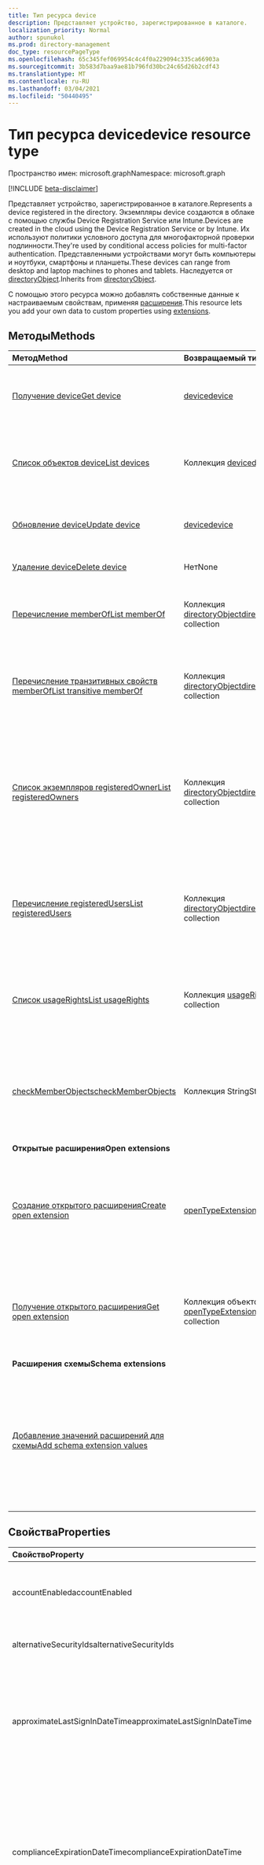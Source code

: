 ```yaml
---
title: Тип ресурса device
description: Представляет устройство, зарегистрированное в каталоге.
localization_priority: Normal
author: spunukol
ms.prod: directory-management
doc_type: resourcePageType
ms.openlocfilehash: 65c345fef069954c4c4f0a229094c335ca66903a
ms.sourcegitcommit: 3b583d7baa9ae81b796fd30bc24c65d26b2cdf43
ms.translationtype: MT
ms.contentlocale: ru-RU
ms.lasthandoff: 03/04/2021
ms.locfileid: "50440495"
---
```

# <a name="device-resource-type"></a><span data-ttu-id="bbadb-103">Тип ресурса device</span><span class="sxs-lookup"><span data-stu-id="bbadb-103">device resource type</span></span>

<span data-ttu-id="bbadb-104">Пространство имен: microsoft.graph</span><span class="sxs-lookup"><span data-stu-id="bbadb-104">Namespace: microsoft.graph</span></span>

[!INCLUDE [beta-disclaimer](../../includes/beta-disclaimer.md)]

<span data-ttu-id="bbadb-105">Представляет устройство, зарегистрированное в каталоге.</span><span class="sxs-lookup"><span data-stu-id="bbadb-105">Represents a device registered in the directory.</span></span> <span data-ttu-id="bbadb-106">Экземпляры device создаются в облаке с помощью службы Device Registration Service или Intune.</span><span class="sxs-lookup"><span data-stu-id="bbadb-106">Devices are created in the cloud using the Device Registration Service or by Intune.</span></span> <span data-ttu-id="bbadb-107">Их используют политики условного доступа для многофакторной проверки подлинности.</span><span class="sxs-lookup"><span data-stu-id="bbadb-107">They're used by conditional access policies for multi-factor authentication.</span></span> <span data-ttu-id="bbadb-108">Представленными устройствами могут быть компьютеры и ноутбуки, смартфоны и планшеты.</span><span class="sxs-lookup"><span data-stu-id="bbadb-108">These devices can range from desktop and laptop machines to phones and tablets.</span></span> <span data-ttu-id="bbadb-109">Наследуется от [directoryObject](directoryobject.md).</span><span class="sxs-lookup"><span data-stu-id="bbadb-109">Inherits from [directoryObject](directoryobject.md).</span></span>

<span data-ttu-id="bbadb-110">С помощью этого ресурса можно добавлять собственные данные к настраиваемым свойствам, применяя [расширения](/graph/extensibility-overview).</span><span class="sxs-lookup"><span data-stu-id="bbadb-110">This resource lets you add your own data to custom properties using [extensions](/graph/extensibility-overview).</span></span>

## <a name="methods"></a><span data-ttu-id="bbadb-111">Методы</span><span class="sxs-lookup"><span data-stu-id="bbadb-111">Methods</span></span>

| <span data-ttu-id="bbadb-112">Метод</span><span class="sxs-lookup"><span data-stu-id="bbadb-112">Method</span></span>       | <span data-ttu-id="bbadb-113">Возвращаемый тип</span><span class="sxs-lookup"><span data-stu-id="bbadb-113">Return Type</span></span>  |<span data-ttu-id="bbadb-114">Описание</span><span class="sxs-lookup"><span data-stu-id="bbadb-114">Description</span></span>|
|:---------------|:--------|:----------|
|[<span data-ttu-id="bbadb-115">Получение device</span><span class="sxs-lookup"><span data-stu-id="bbadb-115">Get device</span></span>](../api/device-get.md) | [<span data-ttu-id="bbadb-116">device</span><span class="sxs-lookup"><span data-stu-id="bbadb-116">device</span></span>](device.md) |<span data-ttu-id="bbadb-117">Чтение свойств и связей объекта устройства.</span><span class="sxs-lookup"><span data-stu-id="bbadb-117">Read properties and relationships of device object.</span></span>|
|[<span data-ttu-id="bbadb-118">Список объектов device</span><span class="sxs-lookup"><span data-stu-id="bbadb-118">List devices</span></span>](../api/device-list.md) | <span data-ttu-id="bbadb-119">Коллекция [device](device.md)</span><span class="sxs-lookup"><span data-stu-id="bbadb-119">[device](device.md) collection</span></span>| <span data-ttu-id="bbadb-120">Получение списка устройств, зарегистрированных в каталоге.</span><span class="sxs-lookup"><span data-stu-id="bbadb-120">Retrieve a list of devices registered in the directory.</span></span> |
|[<span data-ttu-id="bbadb-121">Обновление device</span><span class="sxs-lookup"><span data-stu-id="bbadb-121">Update device</span></span>](../api/device-update.md) | [<span data-ttu-id="bbadb-122">device</span><span class="sxs-lookup"><span data-stu-id="bbadb-122">device</span></span>](device.md)  |<span data-ttu-id="bbadb-123">Обновление свойств объекта устройства.</span><span class="sxs-lookup"><span data-stu-id="bbadb-123">Update the properties of the device object.</span></span> |
|[<span data-ttu-id="bbadb-124">Удаление device</span><span class="sxs-lookup"><span data-stu-id="bbadb-124">Delete device</span></span>](../api/device-delete.md) | <span data-ttu-id="bbadb-125">Нет</span><span class="sxs-lookup"><span data-stu-id="bbadb-125">None</span></span> |<span data-ttu-id="bbadb-126">Удаление объекта устройства.</span><span class="sxs-lookup"><span data-stu-id="bbadb-126">Delete the device object.</span></span> |
|[<span data-ttu-id="bbadb-127">Перечисление memberOf</span><span class="sxs-lookup"><span data-stu-id="bbadb-127">List memberOf</span></span>](../api/device-list-memberof.md) |<span data-ttu-id="bbadb-128">Коллекция [directoryObject](directoryobject.md)</span><span class="sxs-lookup"><span data-stu-id="bbadb-128">[directoryObject](directoryobject.md) collection</span></span>| <span data-ttu-id="bbadb-129">Список групп, в которые устройство входит напрямую.</span><span class="sxs-lookup"><span data-stu-id="bbadb-129">List the groups that the device is a direct member of.</span></span> |
|[<span data-ttu-id="bbadb-130">Перечисление транзитивных свойств memberOf</span><span class="sxs-lookup"><span data-stu-id="bbadb-130">List transitive memberOf</span></span>](../api/device-list-transitivememberof.md) |<span data-ttu-id="bbadb-131">Коллекция [directoryObject](directoryobject.md)</span><span class="sxs-lookup"><span data-stu-id="bbadb-131">[directoryObject](directoryobject.md) collection</span></span>| <span data-ttu-id="bbadb-132">Список групп, в которые входит устройство.</span><span class="sxs-lookup"><span data-stu-id="bbadb-132">List the groups that the device is a member of.</span></span> <span data-ttu-id="bbadb-133">Эта операция является транзитной.</span><span class="sxs-lookup"><span data-stu-id="bbadb-133">This operation is transitive.</span></span> |
|[<span data-ttu-id="bbadb-134">Список экземпляров registeredOwner</span><span class="sxs-lookup"><span data-stu-id="bbadb-134">List registeredOwners</span></span>](../api/device-list-registeredowners.md) |<span data-ttu-id="bbadb-135">Коллекция [directoryObject](directoryobject.md)</span><span class="sxs-lookup"><span data-stu-id="bbadb-135">[directoryObject](directoryobject.md) collection</span></span>| <span data-ttu-id="bbadb-136">Получение пользователей, которые относятся к зарегистрированным владельцам устройства, из свойства навигации registeredOwners.</span><span class="sxs-lookup"><span data-stu-id="bbadb-136">Get the users that are registered owners of the device from the registeredOwners navigation property.</span></span>|
|[<span data-ttu-id="bbadb-137">Перечисление registeredUsers</span><span class="sxs-lookup"><span data-stu-id="bbadb-137">List registeredUsers</span></span>](../api/device-list-registeredusers.md) |<span data-ttu-id="bbadb-138">Коллекция [directoryObject](directoryobject.md)</span><span class="sxs-lookup"><span data-stu-id="bbadb-138">[directoryObject](directoryobject.md) collection</span></span>| <span data-ttu-id="bbadb-139">Получение зарегистрированных пользователей устройства из свойства навигации registeredUsers.</span><span class="sxs-lookup"><span data-stu-id="bbadb-139">Get the registered users of the device from the registeredUsers navigation property.</span></span>|
|[<span data-ttu-id="bbadb-140">Список usageRights</span><span class="sxs-lookup"><span data-stu-id="bbadb-140">List usageRights</span></span>](../api/device-list-usagerights.md) | <span data-ttu-id="bbadb-141">Коллекция [usageRight](usageright.md)</span><span class="sxs-lookup"><span data-stu-id="bbadb-141">[usageRight](usageright.md) collection</span></span> | <span data-ttu-id="bbadb-142">Получите коллекцию прав на использование, предоставленных устройству.</span><span class="sxs-lookup"><span data-stu-id="bbadb-142">Get a collection of usage rights granted to the device.</span></span>|
|[<span data-ttu-id="bbadb-143">checkMemberObjects</span><span class="sxs-lookup"><span data-stu-id="bbadb-143">checkMemberObjects</span></span>](../api/device-checkmemberobjects.md) | <span data-ttu-id="bbadb-144">Коллекция String</span><span class="sxs-lookup"><span data-stu-id="bbadb-144">String collection</span></span> | <span data-ttu-id="bbadb-145">Проверьте членство в списке групп, ролей каталогов или объектов административных единиц.</span><span class="sxs-lookup"><span data-stu-id="bbadb-145">Check for membership in a list of groups, directory role, or administrative unit objects.</span></span> |
|<span data-ttu-id="bbadb-146">**Открытые расширения**</span><span class="sxs-lookup"><span data-stu-id="bbadb-146">**Open extensions**</span></span>| | |
|[<span data-ttu-id="bbadb-147">Создание открытого расширения</span><span class="sxs-lookup"><span data-stu-id="bbadb-147">Create open extension</span></span>](../api/opentypeextension-post-opentypeextension.md) |[<span data-ttu-id="bbadb-148">openTypeExtension</span><span class="sxs-lookup"><span data-stu-id="bbadb-148">openTypeExtension</span></span>](opentypeextension.md)| <span data-ttu-id="bbadb-149">Создание открытого расширения и добавление настраиваемых свойств в новый или существующий ресурс.</span><span class="sxs-lookup"><span data-stu-id="bbadb-149">Create an open extension and add custom properties to a new or existing resource.</span></span>|
|[<span data-ttu-id="bbadb-150">Получение открытого расширения</span><span class="sxs-lookup"><span data-stu-id="bbadb-150">Get open extension</span></span>](../api/opentypeextension-get.md) |<span data-ttu-id="bbadb-151">Коллекция объектов [openTypeExtension](opentypeextension.md)</span><span class="sxs-lookup"><span data-stu-id="bbadb-151">[openTypeExtension](opentypeextension.md) collection</span></span>| <span data-ttu-id="bbadb-152">Получение открытого расширения, определяемого именем расширения.</span><span class="sxs-lookup"><span data-stu-id="bbadb-152">Get an open extension identified by the extension name.</span></span>|
|<span data-ttu-id="bbadb-153">**Расширения схемы**</span><span class="sxs-lookup"><span data-stu-id="bbadb-153">**Schema extensions**</span></span>| | |
|[<span data-ttu-id="bbadb-154">Добавление значений расширений для схемы</span><span class="sxs-lookup"><span data-stu-id="bbadb-154">Add schema extension values</span></span>](/graph/extensibility-schema-groups) || <span data-ttu-id="bbadb-155">Создание определения расширения схемы и его дальнейшее использование для добавления в ресурс введенных пользовательских данных.</span><span class="sxs-lookup"><span data-stu-id="bbadb-155">Create a schema extension definition and then use it to add custom typed data to a resource.</span></span>|

## <a name="properties"></a><span data-ttu-id="bbadb-156">Свойства</span><span class="sxs-lookup"><span data-stu-id="bbadb-156">Properties</span></span>
| <span data-ttu-id="bbadb-157">Свойство</span><span class="sxs-lookup"><span data-stu-id="bbadb-157">Property</span></span>     | <span data-ttu-id="bbadb-158">Тип</span><span class="sxs-lookup"><span data-stu-id="bbadb-158">Type</span></span>   |<span data-ttu-id="bbadb-159">Описание</span><span class="sxs-lookup"><span data-stu-id="bbadb-159">Description</span></span>|
|:---------------|:--------|:----------|
|<span data-ttu-id="bbadb-160">accountEnabled</span><span class="sxs-lookup"><span data-stu-id="bbadb-160">accountEnabled</span></span>|<span data-ttu-id="bbadb-161">Boolean</span><span class="sxs-lookup"><span data-stu-id="bbadb-161">Boolean</span></span>| <span data-ttu-id="bbadb-162">Значение **true** указывает, что учетная запись включена. В противном случае используется значение **false**.</span><span class="sxs-lookup"><span data-stu-id="bbadb-162">**true** if the account is enabled; otherwise, **false**.</span></span> <span data-ttu-id="bbadb-163">значение по умолчанию верно.</span><span class="sxs-lookup"><span data-stu-id="bbadb-163">default is true.</span></span>|
|<span data-ttu-id="bbadb-164">alternativeSecurityIds</span><span class="sxs-lookup"><span data-stu-id="bbadb-164">alternativeSecurityIds</span></span>|<span data-ttu-id="bbadb-165">Коллекция alternativeSecurityId</span><span class="sxs-lookup"><span data-stu-id="bbadb-165">alternativeSecurityId collection</span></span>| <span data-ttu-id="bbadb-166">Только для внутреннего использования.</span><span class="sxs-lookup"><span data-stu-id="bbadb-166">For internal use only.</span></span> <span data-ttu-id="bbadb-167">Значение NULL не допускается.</span><span class="sxs-lookup"><span data-stu-id="bbadb-167">Not nullable.</span></span> |
|<span data-ttu-id="bbadb-168">approximateLastSignInDateTime</span><span class="sxs-lookup"><span data-stu-id="bbadb-168">approximateLastSignInDateTime</span></span>|<span data-ttu-id="bbadb-169">DateTimeOffset</span><span class="sxs-lookup"><span data-stu-id="bbadb-169">DateTimeOffset</span></span>| <span data-ttu-id="bbadb-170">Тип timestamp представляет сведения о дате и времени в формате ISO 8601 и всегда находится во времени UTC.</span><span class="sxs-lookup"><span data-stu-id="bbadb-170">The timestamp type represents date and time information using ISO 8601 format and is always in UTC time.</span></span> <span data-ttu-id="bbadb-171">Например, значение полуночи 1 января 2014 г. в формате UTC выглядит так: `'2014-01-01T00:00:00Z'`.</span><span class="sxs-lookup"><span data-stu-id="bbadb-171">For example, midnight UTC on Jan 1, 2014 would look like this: `'2014-01-01T00:00:00Z'`.</span></span> <span data-ttu-id="bbadb-172">Только для чтения.</span><span class="sxs-lookup"><span data-stu-id="bbadb-172">Read-only.</span></span> |
|<span data-ttu-id="bbadb-173">complianceExpirationDateTime</span><span class="sxs-lookup"><span data-stu-id="bbadb-173">complianceExpirationDateTime</span></span>|<span data-ttu-id="bbadb-174">DateTimeOffset</span><span class="sxs-lookup"><span data-stu-id="bbadb-174">DateTimeOffset</span></span>| <span data-ttu-id="bbadb-175">Время, когда устройство больше не считается совместимым.</span><span class="sxs-lookup"><span data-stu-id="bbadb-175">The timestamp when the device is no longer deemed compliant.</span></span> <span data-ttu-id="bbadb-176">Тип timestamp представляет сведения о дате и времени в формате ISO 8601 и всегда находится во времени UTC.</span><span class="sxs-lookup"><span data-stu-id="bbadb-176">The timestamp type represents date and time information using ISO 8601 format and is always in UTC time.</span></span> <span data-ttu-id="bbadb-177">Например, значение полуночи 1 января 2014 г. в формате UTC выглядит так: `'2014-01-01T00:00:00Z'`.</span><span class="sxs-lookup"><span data-stu-id="bbadb-177">For example, midnight UTC on Jan 1, 2014 would look like this: `'2014-01-01T00:00:00Z'`.</span></span> <span data-ttu-id="bbadb-178">Только для чтения.</span><span class="sxs-lookup"><span data-stu-id="bbadb-178">Read-only.</span></span> |
|<span data-ttu-id="bbadb-179">deviceCategory</span><span class="sxs-lookup"><span data-stu-id="bbadb-179">deviceCategory</span></span>|<span data-ttu-id="bbadb-180">String</span><span class="sxs-lookup"><span data-stu-id="bbadb-180">String</span></span>|<span data-ttu-id="bbadb-181">Свойство, определенное пользователем, задаваемо Intune для автоматического добавления устройств в группы и упрощения управления устройствами.</span><span class="sxs-lookup"><span data-stu-id="bbadb-181">User-defined property set by Intune to automatically add devices to groups and simplify managing devices.</span></span>|
|<span data-ttu-id="bbadb-182">deviceId</span><span class="sxs-lookup"><span data-stu-id="bbadb-182">deviceId</span></span>|<span data-ttu-id="bbadb-183">Guid</span><span class="sxs-lookup"><span data-stu-id="bbadb-183">Guid</span></span>| <span data-ttu-id="bbadb-184">Уникальный идентификатор, задаваемый службой Azure Device Registration Service при регистрации.</span><span class="sxs-lookup"><span data-stu-id="bbadb-184">Unique identifier set by Azure Device Registration Service at the time of registration.</span></span> |
|<span data-ttu-id="bbadb-185">deviceMetadata</span><span class="sxs-lookup"><span data-stu-id="bbadb-185">deviceMetadata</span></span>|<span data-ttu-id="bbadb-186">String</span><span class="sxs-lookup"><span data-stu-id="bbadb-186">String</span></span>| <span data-ttu-id="bbadb-187">Только для внутреннего использования.</span><span class="sxs-lookup"><span data-stu-id="bbadb-187">For internal use only.</span></span> <span data-ttu-id="bbadb-188">Задано значение NULL.</span><span class="sxs-lookup"><span data-stu-id="bbadb-188">Set to null.</span></span> |
|<span data-ttu-id="bbadb-189">deviceOwnership</span><span class="sxs-lookup"><span data-stu-id="bbadb-189">deviceOwnership</span></span>|<span data-ttu-id="bbadb-190">String</span><span class="sxs-lookup"><span data-stu-id="bbadb-190">String</span></span>|<span data-ttu-id="bbadb-191">Владение устройством.</span><span class="sxs-lookup"><span data-stu-id="bbadb-191">Ownership of the device.</span></span> <span data-ttu-id="bbadb-192">Это свойство заданной Intune.</span><span class="sxs-lookup"><span data-stu-id="bbadb-192">This property is set by Intune.</span></span> <span data-ttu-id="bbadb-193">Возможные значения: неизвестные, компании, личные.</span><span class="sxs-lookup"><span data-stu-id="bbadb-193">Possible values are: unknown, company, personal.</span></span>|
|<span data-ttu-id="bbadb-194">deviceVersion</span><span class="sxs-lookup"><span data-stu-id="bbadb-194">deviceVersion</span></span>|<span data-ttu-id="bbadb-195">Int32</span><span class="sxs-lookup"><span data-stu-id="bbadb-195">Int32</span></span>| <span data-ttu-id="bbadb-196">Только для внутреннего использования.</span><span class="sxs-lookup"><span data-stu-id="bbadb-196">For internal use only.</span></span> |
|<span data-ttu-id="bbadb-197">displayName</span><span class="sxs-lookup"><span data-stu-id="bbadb-197">displayName</span></span>|<span data-ttu-id="bbadb-198">String</span><span class="sxs-lookup"><span data-stu-id="bbadb-198">String</span></span>| <span data-ttu-id="bbadb-p109">Отображаемое имя устройства. Обязательный параметр.</span><span class="sxs-lookup"><span data-stu-id="bbadb-p109">The display name for the device. Required.</span></span> |
|<span data-ttu-id="bbadb-201">domainName</span><span class="sxs-lookup"><span data-stu-id="bbadb-201">domainName</span></span>|<span data-ttu-id="bbadb-202">String</span><span class="sxs-lookup"><span data-stu-id="bbadb-202">String</span></span>|<span data-ttu-id="bbadb-203">Локальное доменное имя гибридного Azure AD присоединилось к устройствам.</span><span class="sxs-lookup"><span data-stu-id="bbadb-203">The on-premises domain name of Hybrid Azure AD joined devices.</span></span> <span data-ttu-id="bbadb-204">Это свойство заданной Intune.</span><span class="sxs-lookup"><span data-stu-id="bbadb-204">This property is set by Intune.</span></span>|
|<span data-ttu-id="bbadb-205">enrollmentProfileName</span><span class="sxs-lookup"><span data-stu-id="bbadb-205">enrollmentProfileName</span></span>|<span data-ttu-id="bbadb-206">String</span><span class="sxs-lookup"><span data-stu-id="bbadb-206">String</span></span>|<span data-ttu-id="bbadb-207">Профиль регистрации, примененный к устройству.</span><span class="sxs-lookup"><span data-stu-id="bbadb-207">Enrollment profile applied to the device.</span></span> <span data-ttu-id="bbadb-208">Например, профиль регистрации устройств Apple, регистрация устройств — идентификаторы корпоративных устройств или имя профиля Автопилота Windows.</span><span class="sxs-lookup"><span data-stu-id="bbadb-208">For example, Apple Device Enrollment Profile, Device enrollment - Corporate device identifiers, or Windows Autopilot profile name.</span></span> <span data-ttu-id="bbadb-209">Это свойство заданной Intune.</span><span class="sxs-lookup"><span data-stu-id="bbadb-209">This property is set by Intune.</span></span>|
|<span data-ttu-id="bbadb-210">enrollmentType</span><span class="sxs-lookup"><span data-stu-id="bbadb-210">enrollmentType</span></span>|<span data-ttu-id="bbadb-211">String</span><span class="sxs-lookup"><span data-stu-id="bbadb-211">String</span></span>|<span data-ttu-id="bbadb-212">Тип регистрации устройства.</span><span class="sxs-lookup"><span data-stu-id="bbadb-212">Enrollment type of the device.</span></span> <span data-ttu-id="bbadb-213">Это свойство заданной Intune.</span><span class="sxs-lookup"><span data-stu-id="bbadb-213">This property is set by Intune.</span></span> <span data-ttu-id="bbadb-214">Возможные значения: неизвестные, userEnrollment, deviceEnrollmentManager, appleBulkWithUser, appleBulkWithoutUser, windowsAzureADJoin, windowsBulkUserless, windowsAutoEnrollment, windowsBulkAzureDomainJoin, windowsCoManagement.</span><span class="sxs-lookup"><span data-stu-id="bbadb-214">Possible values are: unknown, userEnrollment, deviceEnrollmentManager, appleBulkWithUser, appleBulkWithoutUser, windowsAzureADJoin, windowsBulkUserless, windowsAutoEnrollment, windowsBulkAzureDomainJoin, windowsCoManagement.</span></span>|
|<span data-ttu-id="bbadb-215">id</span><span class="sxs-lookup"><span data-stu-id="bbadb-215">id</span></span>|<span data-ttu-id="bbadb-216">String</span><span class="sxs-lookup"><span data-stu-id="bbadb-216">String</span></span>|<span data-ttu-id="bbadb-p113">Уникальный идентификатор устройства. Наследуется из [directoryObject](directoryobject.md). Ключ, значение null не допускается. Только для чтения.</span><span class="sxs-lookup"><span data-stu-id="bbadb-p113">The unique identifier for the device. Inherited from [directoryObject](directoryobject.md). Key, Not nullable. Read-only.</span></span>|
|<span data-ttu-id="bbadb-221">isCompliant</span><span class="sxs-lookup"><span data-stu-id="bbadb-221">isCompliant</span></span>|<span data-ttu-id="bbadb-222">Boolean</span><span class="sxs-lookup"><span data-stu-id="bbadb-222">Boolean</span></span>|<span data-ttu-id="bbadb-223">Используется значение **true**, если устройство соответствует требованиям политик управления мобильными устройствами (MDM). В противном случае используется значение **false**.</span><span class="sxs-lookup"><span data-stu-id="bbadb-223">**true** if the device complies with Mobile Device Management (MDM) policies; otherwise, **false**.</span></span> <span data-ttu-id="bbadb-224">Только для чтения.</span><span class="sxs-lookup"><span data-stu-id="bbadb-224">Read-only.</span></span> <span data-ttu-id="bbadb-225">Это может быть обновлено только intune для любого типа ОС устройства или утвержденным [приложением MDM](/windows/client-management/mdm/azure-active-directory-integration-with-mdm) для устройств ОС Windows.</span><span class="sxs-lookup"><span data-stu-id="bbadb-225">This can only be updated by Intune for any device OS type or by an [approved MDM app](/windows/client-management/mdm/azure-active-directory-integration-with-mdm) for Windows OS devices.</span></span>|
|<span data-ttu-id="bbadb-226">isManaged</span><span class="sxs-lookup"><span data-stu-id="bbadb-226">isManaged</span></span>|<span data-ttu-id="bbadb-227">Boolean</span><span class="sxs-lookup"><span data-stu-id="bbadb-227">Boolean</span></span>|<span data-ttu-id="bbadb-228">Используется значение **true**, если устройство контролируется с помощью приложения для управления мобильными устройствами (MDM), например Intune. В противном случае используется значение **false**.</span><span class="sxs-lookup"><span data-stu-id="bbadb-228">**true** if the device is managed by a Mobile Device Management (MDM) app; otherwise, **false**.</span></span> <span data-ttu-id="bbadb-229">Это может быть обновлено только intune для любого типа ОС устройства или утвержденным [приложением MDM](/windows/client-management/mdm/azure-active-directory-integration-with-mdm) для устройств ОС Windows.</span><span class="sxs-lookup"><span data-stu-id="bbadb-229">This can only be updated by Intune for any device OS type or by an [approved MDM app](/windows/client-management/mdm/azure-active-directory-integration-with-mdm) for Windows OS devices.</span></span> |
|<span data-ttu-id="bbadb-230">isRooted</span><span class="sxs-lookup"><span data-stu-id="bbadb-230">isRooted</span></span>|<span data-ttu-id="bbadb-231">Boolean</span><span class="sxs-lookup"><span data-stu-id="bbadb-231">Boolean</span></span>|<span data-ttu-id="bbadb-232">**true,** если устройство корневое; **false,** если устройство не работает в тюрьме.</span><span class="sxs-lookup"><span data-stu-id="bbadb-232">**true** if device is rooted; **false** if device is jail-broken.</span></span> <span data-ttu-id="bbadb-233">Это может быть обновлено только в Intune.</span><span class="sxs-lookup"><span data-stu-id="bbadb-233">This can only be updated by Intune.</span></span>|
|<span data-ttu-id="bbadb-234">managementType</span><span class="sxs-lookup"><span data-stu-id="bbadb-234">managementType</span></span>|<span data-ttu-id="bbadb-235">String</span><span class="sxs-lookup"><span data-stu-id="bbadb-235">String</span></span>|<span data-ttu-id="bbadb-236">Канал управления устройством.</span><span class="sxs-lookup"><span data-stu-id="bbadb-236">Management channel of the device.</span></span>  <span data-ttu-id="bbadb-237">Это свойство заданной Intune.</span><span class="sxs-lookup"><span data-stu-id="bbadb-237">This property is set by Intune.</span></span> <span data-ttu-id="bbadb-238">Возможные значения: eas, mdm, easMdm, intuneClient, easIntuneClient, configurationManagerClient, configurationManagerClientMdm, configurationManagerClientMdmEas, unknown, jamf, googleCloudDevicePolicyController.</span><span class="sxs-lookup"><span data-stu-id="bbadb-238">Possible values are: eas, mdm, easMdm, intuneClient, easIntuneClient, configurationManagerClient, configurationManagerClientMdm, configurationManagerClientMdmEas, unknown, jamf, googleCloudDevicePolicyController.</span></span>|
|<span data-ttu-id="bbadb-239">manufacturer</span><span class="sxs-lookup"><span data-stu-id="bbadb-239">manufacturer</span></span>|<span data-ttu-id="bbadb-240">String</span><span class="sxs-lookup"><span data-stu-id="bbadb-240">String</span></span>| <span data-ttu-id="bbadb-241">Производитель устройства.</span><span class="sxs-lookup"><span data-stu-id="bbadb-241">Manufacturer of the device.</span></span> <span data-ttu-id="bbadb-242">Только для чтения.</span><span class="sxs-lookup"><span data-stu-id="bbadb-242">Read-only.</span></span> |
|<span data-ttu-id="bbadb-243">mdmAppId</span><span class="sxs-lookup"><span data-stu-id="bbadb-243">mdmAppId</span></span>|<span data-ttu-id="bbadb-244">String</span><span class="sxs-lookup"><span data-stu-id="bbadb-244">String</span></span>|<span data-ttu-id="bbadb-245">Идентификатор приложения, используемый для регистрации устройства в MDM.</span><span class="sxs-lookup"><span data-stu-id="bbadb-245">Application identifier used to register device into MDM.</span></span> <br><br><span data-ttu-id="bbadb-246">Только для чтения.</span><span class="sxs-lookup"><span data-stu-id="bbadb-246">Read-only.</span></span> <span data-ttu-id="bbadb-247">Поддерживает параметр $filter.</span><span class="sxs-lookup"><span data-stu-id="bbadb-247">Supports $filter.</span></span>|
|<span data-ttu-id="bbadb-248">model</span><span class="sxs-lookup"><span data-stu-id="bbadb-248">model</span></span>|<span data-ttu-id="bbadb-249">String</span><span class="sxs-lookup"><span data-stu-id="bbadb-249">String</span></span>| <span data-ttu-id="bbadb-250">Модель устройства.</span><span class="sxs-lookup"><span data-stu-id="bbadb-250">Model of the device.</span></span> <span data-ttu-id="bbadb-251">Только для чтения.</span><span class="sxs-lookup"><span data-stu-id="bbadb-251">Read-only.</span></span> |
|<span data-ttu-id="bbadb-252">onPremisesLastSyncDateTime</span><span class="sxs-lookup"><span data-stu-id="bbadb-252">onPremisesLastSyncDateTime</span></span>|<span data-ttu-id="bbadb-253">DateTimeOffset</span><span class="sxs-lookup"><span data-stu-id="bbadb-253">DateTimeOffset</span></span>|<span data-ttu-id="bbadb-254">Последний раз, когда объект синхронизировался с локальной каталоги.</span><span class="sxs-lookup"><span data-stu-id="bbadb-254">The last time at which the object was synced with the on-premises directory.</span></span> <span data-ttu-id="bbadb-255">Тип Timestamp представляет сведения о времени и дате с использованием формата ISO 8601 (всегда применяется формат UTC).</span><span class="sxs-lookup"><span data-stu-id="bbadb-255">The Timestamp type represents date and time information using ISO 8601 format and is always in UTC time.</span></span> <span data-ttu-id="bbadb-256">Например, значение полуночи 1 января 2014 г. в формате UTC выглядит так: `'2014-01-01T00:00:00Z'`. Только для чтения.</span><span class="sxs-lookup"><span data-stu-id="bbadb-256">For example, midnight UTC on Jan 1, 2014 would look like this: `'2014-01-01T00:00:00Z'` Read-only.</span></span> |
|<span data-ttu-id="bbadb-257">onPremisesSyncEnabled</span><span class="sxs-lookup"><span data-stu-id="bbadb-257">onPremisesSyncEnabled</span></span>|<span data-ttu-id="bbadb-258">Boolean</span><span class="sxs-lookup"><span data-stu-id="bbadb-258">Boolean</span></span>|<span data-ttu-id="bbadb-259">Используется значение **true**, если этот объект синхронизируется из локального каталога. Используется значение **false**, если этот объект ранее синхронизировался из локального каталога, но синхронизация больше не выполняется. Используется значение **null**, если этот объект никогда не синхронизировался из локального каталога (значение по умолчанию).</span><span class="sxs-lookup"><span data-stu-id="bbadb-259">**true** if this object is synced from an on-premises directory; **false** if this object was originally synced from an on-premises directory but is no longer synced; **null** if this object has never been synced from an on-premises directory (default).</span></span> <span data-ttu-id="bbadb-260">Только для чтения.</span><span class="sxs-lookup"><span data-stu-id="bbadb-260">Read-only.</span></span>|
|<span data-ttu-id="bbadb-261">operatingSystem</span><span class="sxs-lookup"><span data-stu-id="bbadb-261">operatingSystem</span></span>|<span data-ttu-id="bbadb-262">String</span><span class="sxs-lookup"><span data-stu-id="bbadb-262">String</span></span>| <span data-ttu-id="bbadb-p123">Тип операционной системы на устройстве. Обязательный параметр.</span><span class="sxs-lookup"><span data-stu-id="bbadb-p123">The type of operating system on the device. Required.</span></span> |
|<span data-ttu-id="bbadb-265">operatingSystemVersion</span><span class="sxs-lookup"><span data-stu-id="bbadb-265">operatingSystemVersion</span></span>|<span data-ttu-id="bbadb-266">String</span><span class="sxs-lookup"><span data-stu-id="bbadb-266">String</span></span>| <span data-ttu-id="bbadb-267">Версия операционной системы устройства.</span><span class="sxs-lookup"><span data-stu-id="bbadb-267">Operating system version of the device.</span></span> <span data-ttu-id="bbadb-268">Обязательный параметр.</span><span class="sxs-lookup"><span data-stu-id="bbadb-268">Required.</span></span> |
|<span data-ttu-id="bbadb-269">physicalIds</span><span class="sxs-lookup"><span data-stu-id="bbadb-269">physicalIds</span></span>|<span data-ttu-id="bbadb-270">Коллекция String</span><span class="sxs-lookup"><span data-stu-id="bbadb-270">String collection</span></span>| <span data-ttu-id="bbadb-271">Только для внутреннего использования.</span><span class="sxs-lookup"><span data-stu-id="bbadb-271">For internal use only.</span></span> <span data-ttu-id="bbadb-272">Значение NULL не допускается.</span><span class="sxs-lookup"><span data-stu-id="bbadb-272">Not nullable.</span></span> |
|<span data-ttu-id="bbadb-273">profileType</span><span class="sxs-lookup"><span data-stu-id="bbadb-273">profileType</span></span>|<span data-ttu-id="bbadb-274">String</span><span class="sxs-lookup"><span data-stu-id="bbadb-274">String</span></span>|<span data-ttu-id="bbadb-275">Тип профиля устройства.</span><span class="sxs-lookup"><span data-stu-id="bbadb-275">The profile type of the device.</span></span> <span data-ttu-id="bbadb-276">Возможные значения:</span><span class="sxs-lookup"><span data-stu-id="bbadb-276">Possible values:</span></span><br /><span data-ttu-id="bbadb-277">**RegisteredDevice** (по умолчанию)</span><span class="sxs-lookup"><span data-stu-id="bbadb-277">**RegisteredDevice** (default)</span></span><br /><span data-ttu-id="bbadb-278">**SecureVM**</span><span class="sxs-lookup"><span data-stu-id="bbadb-278">**SecureVM**</span></span><br /><span data-ttu-id="bbadb-279">**Printer**</span><span class="sxs-lookup"><span data-stu-id="bbadb-279">**Printer**</span></span><br /><span data-ttu-id="bbadb-280">**Shared**</span><span class="sxs-lookup"><span data-stu-id="bbadb-280">**Shared**</span></span><br /><span data-ttu-id="bbadb-281">**IoT**</span><span class="sxs-lookup"><span data-stu-id="bbadb-281">**IoT**</span></span>|
|<span data-ttu-id="bbadb-282">registrationDateTime</span><span class="sxs-lookup"><span data-stu-id="bbadb-282">registrationDateTime</span></span>|<span data-ttu-id="bbadb-283">DateTimeOffset</span><span class="sxs-lookup"><span data-stu-id="bbadb-283">DateTimeOffset</span></span>|<span data-ttu-id="bbadb-284">Дата и время регистрации устройства.</span><span class="sxs-lookup"><span data-stu-id="bbadb-284">Date and time of when the device was registered.</span></span> <span data-ttu-id="bbadb-285">Тип timestamp представляет сведения о дате и времени в формате ISO 8601 и всегда находится во времени UTC.</span><span class="sxs-lookup"><span data-stu-id="bbadb-285">The timestamp type represents date and time information using ISO 8601 format and is always in UTC time.</span></span> <span data-ttu-id="bbadb-286">Например, значение полуночи 1 января 2014 г. в формате UTC выглядит так: `'2014-01-01T00:00:00Z'`.</span><span class="sxs-lookup"><span data-stu-id="bbadb-286">For example, midnight UTC on Jan 1, 2014 would look like this: `'2014-01-01T00:00:00Z'`.</span></span> <span data-ttu-id="bbadb-287">Только для чтения.</span><span class="sxs-lookup"><span data-stu-id="bbadb-287">Read-only.</span></span>|
|<span data-ttu-id="bbadb-288">systemLabels</span><span class="sxs-lookup"><span data-stu-id="bbadb-288">systemLabels</span></span>|<span data-ttu-id="bbadb-289">Коллекция строк</span><span class="sxs-lookup"><span data-stu-id="bbadb-289">String collection</span></span>| <span data-ttu-id="bbadb-290">Список меток, применяемых к устройству системой.</span><span class="sxs-lookup"><span data-stu-id="bbadb-290">List of labels applied to the device by the system.</span></span> |
|<span data-ttu-id="bbadb-291">hostNames</span><span class="sxs-lookup"><span data-stu-id="bbadb-291">hostNames</span></span>|<span data-ttu-id="bbadb-292">Коллекция строк</span><span class="sxs-lookup"><span data-stu-id="bbadb-292">String collection</span></span>| <span data-ttu-id="bbadb-293">Список имен hostNames для устройства.</span><span class="sxs-lookup"><span data-stu-id="bbadb-293">List of hostNames for the device.</span></span>|
|<span data-ttu-id="bbadb-294">trustType</span><span class="sxs-lookup"><span data-stu-id="bbadb-294">trustType</span></span>|<span data-ttu-id="bbadb-295">String</span><span class="sxs-lookup"><span data-stu-id="bbadb-295">String</span></span>| <span data-ttu-id="bbadb-296">Тип доверия для присоединенного устройства.</span><span class="sxs-lookup"><span data-stu-id="bbadb-296">Type of trust for the joined device.</span></span> <span data-ttu-id="bbadb-297">Только для чтения.</span><span class="sxs-lookup"><span data-stu-id="bbadb-297">Read-only.</span></span> <span data-ttu-id="bbadb-298">Возможные значения:</span><span class="sxs-lookup"><span data-stu-id="bbadb-298">Possible values:</span></span> <br /><span data-ttu-id="bbadb-299">**Workplace**. *Принесенные личные устройства*.</span><span class="sxs-lookup"><span data-stu-id="bbadb-299">**Workplace** - indicates *bring your own personal devices*</span></span><br /><span data-ttu-id="bbadb-300">**AzureAd**. Устройства, присоединенные только через облако.</span><span class="sxs-lookup"><span data-stu-id="bbadb-300">**AzureAd** - Cloud only joined devices</span></span><br /><span data-ttu-id="bbadb-301">**ServerAd**. Устройства, присоединенные к Azure Active Directory через локальный домен.</span><span class="sxs-lookup"><span data-stu-id="bbadb-301">**ServerAd** - on-premises domain joined devices joined to Azure AD.</span></span> <span data-ttu-id="bbadb-302">Дополнительные сведения см. в статье [Общие сведения об управлении устройствами в Azure Active Directory](/azure/active-directory/device-management-introduction).</span><span class="sxs-lookup"><span data-stu-id="bbadb-302">For more details, see [Introduction to device management in Azure Active Directory](/azure/active-directory/device-management-introduction)</span></span> |
|<span data-ttu-id="bbadb-303">имя;</span><span class="sxs-lookup"><span data-stu-id="bbadb-303">Name</span></span>| <span data-ttu-id="bbadb-304">String</span><span class="sxs-lookup"><span data-stu-id="bbadb-304">String</span></span> | <span data-ttu-id="bbadb-305">Удобное имя устройства.</span><span class="sxs-lookup"><span data-stu-id="bbadb-305">Friendly name of a device.</span></span> <span data-ttu-id="bbadb-306">Возвращается только в том случае, если пользователь входит в учетную запись Майкрософт в рамках Project Rome.</span><span class="sxs-lookup"><span data-stu-id="bbadb-306">Only returned if user signs in with a Microsoft account as part of Project Rome.</span></span> |
|<span data-ttu-id="bbadb-307">Состояние</span><span class="sxs-lookup"><span data-stu-id="bbadb-307">Status</span></span> | <span data-ttu-id="bbadb-308">String</span><span class="sxs-lookup"><span data-stu-id="bbadb-308">String</span></span>| <span data-ttu-id="bbadb-309">Устройство находится в сети или автономном режиме.</span><span class="sxs-lookup"><span data-stu-id="bbadb-309">Device is online or offline.</span></span> <span data-ttu-id="bbadb-310">Возвращается только в том случае, если пользователь входит в учетную запись Майкрософт в рамках Project Rome.</span><span class="sxs-lookup"><span data-stu-id="bbadb-310">Only returned if user signs in with a Microsoft account as part of Project Rome.</span></span> |
|<span data-ttu-id="bbadb-311">Платформа</span><span class="sxs-lookup"><span data-stu-id="bbadb-311">Platform</span></span> |<span data-ttu-id="bbadb-312">String</span><span class="sxs-lookup"><span data-stu-id="bbadb-312">String</span></span>|<span data-ttu-id="bbadb-313">Платформа устройства.</span><span class="sxs-lookup"><span data-stu-id="bbadb-313">Platform of device.</span></span> <span data-ttu-id="bbadb-314">Возвращается только в том случае, если пользователь входит в учетную запись Майкрософт в рамках Project Rome.</span><span class="sxs-lookup"><span data-stu-id="bbadb-314">Only returned if user signs in with a Microsoft account as part of Project Rome.</span></span> <span data-ttu-id="bbadb-315">Возвращается только в том случае, если пользователь входит в учетную запись Майкрософт в рамках Project Rome.</span><span class="sxs-lookup"><span data-stu-id="bbadb-315">Only returned if user signs in with a Microsoft account as part of Project Rome.</span></span>|
|<span data-ttu-id="bbadb-316">Kind</span><span class="sxs-lookup"><span data-stu-id="bbadb-316">Kind</span></span>| <span data-ttu-id="bbadb-317">Строка</span><span class="sxs-lookup"><span data-stu-id="bbadb-317">String</span></span>| <span data-ttu-id="bbadb-318">Форм-фактор устройства.</span><span class="sxs-lookup"><span data-stu-id="bbadb-318">Form factor of device.</span></span> <span data-ttu-id="bbadb-319">Возвращается только в том случае, если пользователь входит в учетную запись Майкрософт в рамках Project Rome.</span><span class="sxs-lookup"><span data-stu-id="bbadb-319">Only returned if user signs in with a Microsoft account as part of Project Rome.</span></span> |
|<span data-ttu-id="bbadb-320">Модель</span><span class="sxs-lookup"><span data-stu-id="bbadb-320">Model</span></span>| <span data-ttu-id="bbadb-321">String</span><span class="sxs-lookup"><span data-stu-id="bbadb-321">String</span></span>| <span data-ttu-id="bbadb-322">Модель устройства.</span><span class="sxs-lookup"><span data-stu-id="bbadb-322">Model of device.</span></span> <span data-ttu-id="bbadb-323">Возвращается только в том случае, если пользователь входит в учетную запись Майкрософт в рамках Project Rome.</span><span class="sxs-lookup"><span data-stu-id="bbadb-323">Only returned if user signs in with a Microsoft account as part of Project Rome.</span></span> |
|<span data-ttu-id="bbadb-324">Производитель</span><span class="sxs-lookup"><span data-stu-id="bbadb-324">Manufacturer</span></span>| <span data-ttu-id="bbadb-325">String</span><span class="sxs-lookup"><span data-stu-id="bbadb-325">String</span></span>| <span data-ttu-id="bbadb-326">Производитель устройства.</span><span class="sxs-lookup"><span data-stu-id="bbadb-326">Manufacturer of device.</span></span> <span data-ttu-id="bbadb-327">Возвращается только в том случае, если пользователь входит в учетную запись Майкрософт в рамках Project Rome.</span><span class="sxs-lookup"><span data-stu-id="bbadb-327">Only returned if user signs in with a Microsoft account as part of Project Rome.</span></span> |

## <a name="relationships"></a><span data-ttu-id="bbadb-328">Связи</span><span class="sxs-lookup"><span data-stu-id="bbadb-328">Relationships</span></span>
| <span data-ttu-id="bbadb-329">Связь</span><span class="sxs-lookup"><span data-stu-id="bbadb-329">Relationship</span></span> | <span data-ttu-id="bbadb-330">Тип</span><span class="sxs-lookup"><span data-stu-id="bbadb-330">Type</span></span>   |<span data-ttu-id="bbadb-331">Описание</span><span class="sxs-lookup"><span data-stu-id="bbadb-331">Description</span></span>|
|:---------------|:--------|:----------|
|<span data-ttu-id="bbadb-332">extensions</span><span class="sxs-lookup"><span data-stu-id="bbadb-332">extensions</span></span>|<span data-ttu-id="bbadb-333">Коллекция [extension](extension.md)</span><span class="sxs-lookup"><span data-stu-id="bbadb-333">[extension](extension.md) collection</span></span>|<span data-ttu-id="bbadb-p136">Коллекция открытых расширений, определенных для устройства. Только для чтения. Допускается значение null.</span><span class="sxs-lookup"><span data-stu-id="bbadb-p136">The collection of open extensions defined for the device. Read-only. Nullable.</span></span>|
|<span data-ttu-id="bbadb-337">registeredOwners</span><span class="sxs-lookup"><span data-stu-id="bbadb-337">registeredOwners</span></span>|<span data-ttu-id="bbadb-338">Коллекция [directoryObject](directoryobject.md)</span><span class="sxs-lookup"><span data-stu-id="bbadb-338">[directoryObject](directoryobject.md) collection</span></span>| <span data-ttu-id="bbadb-339">Пользователь, который присоединил устройство через облако или зарегистрировал личное устройство.</span><span class="sxs-lookup"><span data-stu-id="bbadb-339">The user that cloud joined the device or registered their personal device.</span></span> <span data-ttu-id="bbadb-340">Зарегистрированный владелец задается при регистрации.</span><span class="sxs-lookup"><span data-stu-id="bbadb-340">The registered owner is set at the time of registration.</span></span> <span data-ttu-id="bbadb-341">Сейчас можно настроить лишь одного такого владельца.</span><span class="sxs-lookup"><span data-stu-id="bbadb-341">Currently, there can be only one owner.</span></span> <span data-ttu-id="bbadb-342">Только для чтения.</span><span class="sxs-lookup"><span data-stu-id="bbadb-342">Read-only.</span></span> <span data-ttu-id="bbadb-343">Допускается значение null.</span><span class="sxs-lookup"><span data-stu-id="bbadb-343">Nullable.</span></span>|
|<span data-ttu-id="bbadb-344">registeredUsers</span><span class="sxs-lookup"><span data-stu-id="bbadb-344">registeredUsers</span></span>|<span data-ttu-id="bbadb-345">Коллекция [directoryObject](directoryobject.md)</span><span class="sxs-lookup"><span data-stu-id="bbadb-345">[directoryObject](directoryobject.md) collection</span></span>| <span data-ttu-id="bbadb-346">Коллекция зарегистрированных пользователей устройства.</span><span class="sxs-lookup"><span data-stu-id="bbadb-346">Collection of registered users of the device.</span></span> <span data-ttu-id="bbadb-347">В случае зарегистрированных личных устройств или устройств, присоединенных через облако, при регистрации для обычных пользователей задается то же значение, что и для владельцев.</span><span class="sxs-lookup"><span data-stu-id="bbadb-347">For cloud joined devices and registered personal devices, registered users are set to the same value as registered owners at the time of registration.</span></span> <span data-ttu-id="bbadb-348">Только для чтения.</span><span class="sxs-lookup"><span data-stu-id="bbadb-348">Read-only.</span></span> <span data-ttu-id="bbadb-349">Допускается значение null.</span><span class="sxs-lookup"><span data-stu-id="bbadb-349">Nullable.</span></span>|
|<span data-ttu-id="bbadb-350">extensions</span><span class="sxs-lookup"><span data-stu-id="bbadb-350">extensions</span></span>|<span data-ttu-id="bbadb-351">Коллекция [extension](extension.md)</span><span class="sxs-lookup"><span data-stu-id="bbadb-351">[extension](extension.md) collection</span></span>|<span data-ttu-id="bbadb-352">Коллекция открытых расширений, определенных для устройства.</span><span class="sxs-lookup"><span data-stu-id="bbadb-352">The collection of open extensions defined for the device.</span></span> <span data-ttu-id="bbadb-353">Допускается значение null.</span><span class="sxs-lookup"><span data-stu-id="bbadb-353">Nullable.</span></span>|
|<span data-ttu-id="bbadb-354">Команды </span><span class="sxs-lookup"><span data-stu-id="bbadb-354">commands</span></span> | <span data-ttu-id="bbadb-355">[коллекция](command.md) команд</span><span class="sxs-lookup"><span data-stu-id="bbadb-355">[command](command.md) collection</span></span> | <span data-ttu-id="bbadb-356">Набор команд, отправленных на это устройство</span><span class="sxs-lookup"><span data-stu-id="bbadb-356">Set of commands sent to this device</span></span>|
|<span data-ttu-id="bbadb-357">usageRight</span><span class="sxs-lookup"><span data-stu-id="bbadb-357">usageRight</span></span>|<span data-ttu-id="bbadb-358">Коллекция [usageRight](usageright.md)</span><span class="sxs-lookup"><span data-stu-id="bbadb-358">[usageRight](usageright.md) collection</span></span>|<span data-ttu-id="bbadb-359">Представляет права использования, предоставленные устройству.</span><span class="sxs-lookup"><span data-stu-id="bbadb-359">Represents the usage rights a device has been granted.</span></span> |

## <a name="json-representation"></a><span data-ttu-id="bbadb-360">Представление JSON</span><span class="sxs-lookup"><span data-stu-id="bbadb-360">JSON representation</span></span>

<span data-ttu-id="bbadb-361">Ниже указано представление ресурса в формате JSON.</span><span class="sxs-lookup"><span data-stu-id="bbadb-361">The following is a JSON representation of the resource.</span></span>

<!-- {
  "blockType": "resource",
  "optionalProperties": [
    "extensions",
    "registeredOwners",
    "registeredUsers"
  ],
  "keyProperty": "id",
  "@odata.type": "microsoft.graph.device"
}-->

```json
{
  "accountEnabled": true,
  "approximateLastSignInDateTime": "String (timestamp)",
  "complianceExpirationDateTime": "String (timestamp)",
  "deviceCategory": "string",
  "deviceId": "string",
  "deviceMetadata": "string",
  "deviceOwnership": "string",
  "deviceVersion": 1024,
  "displayName": "string",
  "domainName": "string",
  "enrollmentProfileName": "string",
  "enrollmentType": "string",
  "id": "string (identifier)",
  "isCompliant": true,
  "isManaged": true,
  "isRooted": true,
  "mdmAppId": "string",
  "onPremisesLastSyncDateTime": "String (timestamp)",
  "onPremisesSyncEnabled": true,
  "operatingSystem": "string",
  "operatingSystemVersion": "string",
  "physicalIds": ["string"],
  "profileType": "string",
  "registrationDateTime": "String (timestamp)",
  "systemLabels": ["string"],
  "hostNames" : ["string"],
  "trustType": "string",
  "Name": "string",
  "Status": "string",
  "Platform": "string",
  "Kind": "string",
  "Model": "string",
  "managementType": "string",
  "Manufacturer": "string"
}
```

## <a name="see-also"></a><span data-ttu-id="bbadb-362">См. также</span><span class="sxs-lookup"><span data-stu-id="bbadb-362">See also</span></span>

- [<span data-ttu-id="bbadb-363">Добавление пользовательских данных в ресурсы с помощью расширений</span><span class="sxs-lookup"><span data-stu-id="bbadb-363">Add custom data to resources using extensions</span></span>](/graph/extensibility-overview)
- [<span data-ttu-id="bbadb-364">Добавление пользовательских данных в ресурсы user с помощью открытых расширений</span><span class="sxs-lookup"><span data-stu-id="bbadb-364">Add custom data to users using open extensions</span></span>](/graph/extensibility-open-users)
- [<span data-ttu-id="bbadb-365">Добавление пользовательских данных в группы с помощью расширений схемы</span><span class="sxs-lookup"><span data-stu-id="bbadb-365">Add custom data to groups using schema extensions</span></span>](/graph/extensibility-schema-groups)

<!-- uuid: 8fcb5dbc-d5aa-4681-8e31-b001d5168d79
2015-10-25 14:57:30 UTC -->
<!--
{
  "type": "#page.annotation",
  "description": "device resource",
  "keywords": "",
  "section": "documentation",
  "tocPath": "",
  "suppressions": []
}
-->
